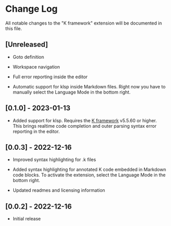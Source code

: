 # Change Log

All notable changes to the "K framework" extension will be documented in this file.

## [Unreleased]

- Goto definition

- Workspace navigation

- Full error reporting inside the editor

- Automatic support for klsp inside Markdown files. Right now you have
  to manually select the Language Mode in the bottom right.

## [0.1.0] - 2023-01-13

- Added support for klsp. Requires the [K framework](https://github.com/runtimeverification/k) v5.5.60 or higher.
  This brings realtime code completion and outer parsing syntax error reporting in the editor.

## [0.0.3] - 2022-12-16

- Improved syntax highlighting for .k files

- Added syntax highlighting for annotated K code embedded in Markdown code blocks.
  To activate the extension, select the Language Mode in the bottom right.

- Updated readmes and licensing information

## [0.0.2] - 2022-12-16

- Initial release

